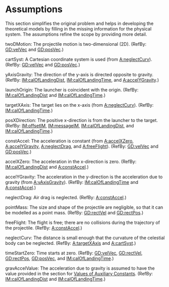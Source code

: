 # Assumptions

This section simplifies the original problem and helps in developing the theoretical models by filling in the missing information for the physical system. The assumptions refine the scope by providing more detail.


<div id="twoDMotion">

twoDMotion: The projectile motion is two-dimensional (2D). (RefBy: [GD:velVec]() and [GD:posVec]().)

</div>

<div id="cartSyst">

cartSyst: A Cartesian coordinate system is used (from [A:neglectCurv]()). (RefBy: [GD:velVec]() and [GD:posVec]().)

</div>

<div id="yAxisGravity">

yAxisGravity: The direction of the y-axis is directed opposite to gravity. (RefBy: [IM:calOfLandingDist](), [IM:calOfLandingTime](), and [A:accelYGravity]().)

</div>

<div id="launchOrigin">

launchOrigin: The launcher is coincident with the origin. (RefBy: [IM:calOfLandingDist]() and [IM:calOfLandingTime]().)

</div>

<div id="targetXAxis">

targetXAxis: The target lies on the x-axis (from [A:neglectCurv]()). (RefBy: [IM:calOfLandingTime]().)

</div>

<div id="posXDirection">

posXDirection: The positive x-direction is from the launcher to the target. (RefBy: [IM:offsetIM](), [IM:messageIM](), [IM:calOfLandingDist](), and [IM:calOfLandingTime]().)

</div>

<div id="constAccel">

constAccel: The acceleration is constant (from [A:accelXZero](), [A:accelYGravity](), [A:neglectDrag](), and [A:freeFlight]()). (RefBy: [GD:velVec]() and [GD:posVec]().)

</div>

<div id="accelXZero">

accelXZero: The acceleration in the x-direction is zero. (RefBy: [IM:calOfLandingDist]() and [A:constAccel]().)

</div>

<div id="accelYGravity">

accelYGravity: The acceleration in the y-direction is the acceleration due to gravity (from [A:yAxisGravity]()). (RefBy: [IM:calOfLandingTime]() and [A:constAccel]().)

</div>

<div id="neglectDrag">

neglectDrag: Air drag is neglected. (RefBy: [A:constAccel]().)

</div>

<div id="pointMass">

pointMass: The size and shape of the projectile are negligible, so that it can be modelled as a point mass. (RefBy: [GD:rectVel]() and [GD:rectPos]().)

</div>

<div id="freeFlight">

freeFlight: The flight is free; there are no collisions during the trajectory of the projectile. (RefBy: [A:constAccel]().)

</div>

<div id="neglectCurv">

neglectCurv: The distance is small enough that the curvature of the celestial body can be neglected. (RefBy: [A:targetXAxis]() and [A:cartSyst]().)

</div>

<div id="timeStartZero">

timeStartZero: Time starts at zero. (RefBy: [GD:velVec](), [GD:rectVel](), [GD:rectPos](), [GD:posVec](), and [IM:calOfLandingTime]().)

</div>

<div id="gravAccelValue">

gravAccelValue: The acceleration due to gravity is assumed to have the value provided in the section for [Values of Auxiliary Constants](./auxiliary-constants.md). (RefBy: [IM:calOfLandingDist]() and [IM:calOfLandingTime]().)

</div>
